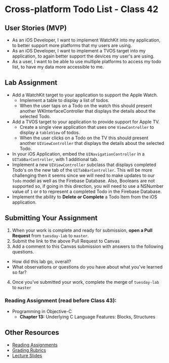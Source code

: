 # Cross-platform Todo List - Class 42  

## User Stories (MVP)  
- As an iOS Developer, I want to implement WatchKit into my application, to better support more platforms that my users are using.  
- As an iOS Developer, I want to implement a TVOS target into my application, to again better support the devices my user's are using.  
- As a user, I want to be able to use multiple platforms to access my todo list, to have my data more accessible to me.  

## Lab Assignment  
* Add a WatchKit target to your application to support the Apple Watch.  
  * Implement a table to display a list of todos.  
  * When the user taps on a Todo on the watch this should present another WKInterfaceController that displays the details about the selected Todo.  
* Add a TVOS target to your application to provide support for Apple TV.  
  * Create a single view application that uses one `ViewController` to display a `tableView` of todos.  
  * When the user clicks on a Todo on the TV this should present another `UIViewController` that displays the details about the selected Todo.  
* In your iOS Application, embed the `UINavigationController` in a `UITabBarController`, with 1 additional tab.  
* Implement a new `UIViewController` subclass that displays completed Todo's on the new tab of the `UITabBarController`. This will be more challenging then it seems since we will need to make updates to our `Todo` model as well as the Firebase Database. Also, Booleans are not supported so, if going in this direction, you will need to use a NSNumber value of `1` or `0` to represent a completed Todo in the Firebase Database.  
* Implement the ability to **Delete or Complete** a Todo Item from the iOS application.  

## Submitting Your Assignment  
1. When your work is complete and ready for submission, **open a Pull Request** from `tuesday-lab` to `master`.  
2. Submit the link to the above Pull Request to Canvas  
3. Add a comment to this Canvas submission with answers to the following questions.  
  - How did this lab go, overall?  
  - What observations or questions do you have about what you've learned so far?  
4. Once you've submitted your work, complete the merge of `tuesday-lab` to `master`  

### Reading Assignment (read **before** Class 43):
* Programming in Objective-C
  * **Chapter 13:** Underlying C Language Features: Blocks, Structures

## Other Resources
* [Reading Assignments](../../Resources/ra-grading-standard/)
* [Grading Rubrics](../../Resources/)
* [Lecture Slides](https://www.icloud.com/keynote/0gQzFErELcn3H6pGrvn44e1vg#Week9_Day2_copy)
